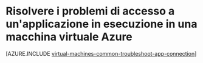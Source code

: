 <properties
    pageTitle="Risolvere i problemi di accesso dell'applicazione in una macchina virtuale di Windows | Microsoft Azure"
    description="Se non si accede a un'applicazione in esecuzione in un computer virtuale Azure, utilizzare la procedura seguente per isolare l'origine del problema."
    services="virtual-machines-windows"
    documentationCenter=""
    authors="iainfoulds"
    manager="timlt"
    editor=""
    tags="top-support-issue,azure-service-management,azure-resource-manager"/>

<tags
    ms.service="virtual-machines-windows"
    ms.workload="infrastructure-services"
    ms.tgt_pltfrm="vm-windows"
    ms.devlang="na"
    ms.topic="support-article"
    ms.date="09/27/2016"
    ms.author="iainfou"/>

# <a name="troubleshoot-access-to-an-application-running-on-an-azure-virtual-machine"></a>Risolvere i problemi di accesso a un'applicazione in esecuzione in una macchina virtuale Azure

[AZURE.INCLUDE [virtual-machines-common-troubleshoot-app-connection](../../includes/virtual-machines-common-troubleshoot-app-connection.md)]
